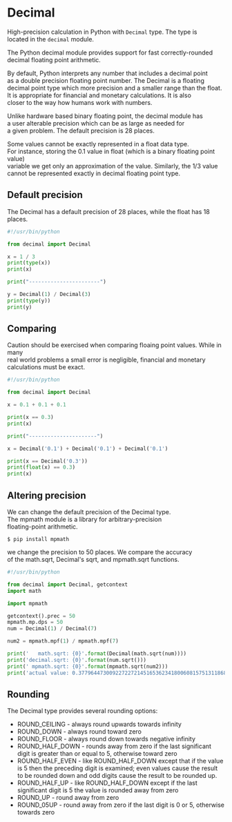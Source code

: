 # Decimal 

High-precision calculation in Python with `Decimal` type. The type is  
located in the `decimal` module. 

The Python decimal module provides support for fast correctly-rounded  
decimal floating point arithmetic. 

By default, Python interprets any number that includes a decimal point  
as a double precision floating point number. The Decimal is a floating  
decimal point type which more precision and a smaller range than the float.  
It is appropriate for financial and monetary calculations. It is also  
closer to the way how humans work with numbers.  

Unlike hardware based binary floating point, the decimal module has  
a user alterable precision which can be as large as needed for  
a given problem. The default precision is 28 places. 

Some values cannot be exactly represented in a float data type.  
For instance, storing the 0.1 value in float (which is a binary floating point value)     
variable we get only an approximation of the value. Similarly, the 1/3 value  
cannot be represented exactly in decimal floating point type. 

## Default precision 

The Decimal has a default precision of 28 places, while the float has 18 places. 

```python
#!/usr/bin/python

from decimal import Decimal

x = 1 / 3
print(type(x))
print(x)

print("-----------------------")

y = Decimal(1) / Decimal(3)
print(type(y))
print(y)
```

## Comparing

Caution should be exercised when comparing floaing point values. While in many  
real world problems a small error is negligible, financial and monetary  
calculations must be exact.

```python
#!/usr/bin/python

from decimal import Decimal

x = 0.1 + 0.1 + 0.1

print(x == 0.3)
print(x)

print("----------------------")

x = Decimal('0.1') + Decimal('0.1') + Decimal('0.1')

print(x == Decimal('0.3'))
print(float(x) == 0.3)
print(x)
```

## Altering precision

We can change the default precision of the Decimal type.  
The mpmath module is a library for arbitrary-precision  
floating-point arithmetic.

`$ pip install mpmath`

we change the precision to 50 places. We compare the accuracy  
of the math.sqrt, Decimal's sqrt, and mpmath.sqrt functions. 

```python
#!/usr/bin/python

from decimal import Decimal, getcontext
import math

import mpmath

getcontext().prec = 50
mpmath.mp.dps = 50
num = Decimal(1) / Decimal(7)

num2 = mpmath.mpf(1) / mpmath.mpf(7)

print('   math.sqrt: {0}'.format(Decimal(math.sqrt(num))))
print('decimal.sqrt: {0}'.format(num.sqrt()))
print(' mpmath.sqrt: {0}'.format(mpmath.sqrt(num2)))
print('actual value: 0.3779644730092272272145165362341800608157513118689214')
```

## Rounding 

The Decimal type provides several rounding options:

- ROUND_CEILING - always round upwards towards infinity
- ROUND_DOWN - always round toward zero
- ROUND_FLOOR - always round down towards negative infinity
- ROUND_HALF_DOWN - rounds away from zero if the last significant
  digit is greater than or equal to 5, otherwise toward zero
- ROUND_HALF_EVEN - like ROUND_HALF_DOWN except that if the value
  is 5 then the preceding digit is examined; even values cause the
  result to be rounded down and odd digits cause the result to be rounded up.
- ROUND_HALF_UP - like ROUND_HALF_DOWN except if the last significant
  digit is 5 the value is rounded away from zero
- ROUND_UP - round away from zero
- ROUND_05UP - round away from zero if the last digit is 0 or 5, otherwise towards zero
